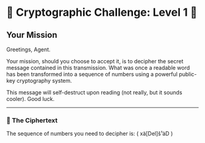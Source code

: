 # 🔳 Cryptographic Challenge: Level 1 🔳

## Your Mission

Greetings, Agent.

Your mission, should you choose to accept it, is to decipher the secret message contained in this transmission. What was once a readable word has been transformed into a sequence of numbers using a powerful public-key cryptography system.

This message will self-destruct upon reading (not really, but it sounds cooler). Good luck.

---

### 📜 The Ciphertext

The sequence of numbers you need to decipher is: ( xä[Del]š¹àD )
